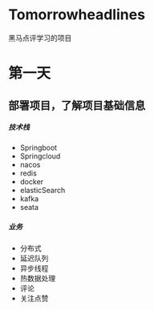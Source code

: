 # Tomorrowheadlines
黑马点评学习的项目
# 第一天
## 部署项目，了解项目基础信息
##### 技术栈
- Springboot
- Springcloud
- nacos
- redis
- docker
- elasticSearch
- kafka
- seata
##### 业务
- 分布式
- 延迟队列
- 异步线程
- 热数据处理
- 评论
- 关注点赞
  
